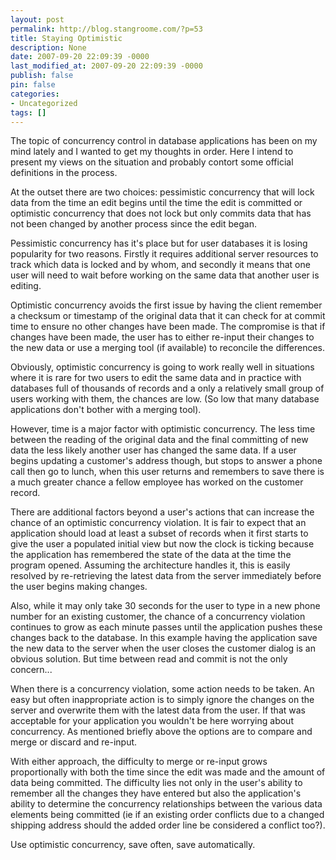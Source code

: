 ```yaml
---
layout: post
permalink: http://blog.stangroome.com/?p=53
title: Staying Optimistic
description: None
date: 2007-09-20 22:09:39 -0000
last_modified_at: 2007-09-20 22:09:39 -0000
publish: false
pin: false
categories:
- Uncategorized
tags: []
---
```

The topic of concurrency control in database applications has been on my mind lately and I wanted to get my thoughts in order. Here I intend to present my views on the situation and probably contort some official definitions in the process.

At the outset there are two choices: pessimistic concurrency that will lock data from the time an edit begins until the time the edit is committed or optimistic concurrency that does not lock but only commits data that has not been changed by another process since the edit began.

Pessimistic concurrency has it's place but for user databases it is losing popularity for two reasons. Firstly it requires additional server resources to track which data is locked and by whom, and secondly it means that one user will need to wait before working on the same data that another user is editing.

Optimistic concurrency avoids the first issue by having the client remember a checksum or timestamp of the original data that it can check for at commit time to ensure no other changes have been made. The compromise is that if changes have been made, the user has to either re-input their changes to the new data or use a merging tool (if available) to reconcile the differences.

Obviously, optimistic concurrency is going to work really well in situations where it is rare for two users to edit the same data and in practice with databases full of thousands of records and a only a relatively small group of users working with them, the chances are low. (So low that many database applications don't bother with a merging tool).

However, time is a major factor with optimistic concurrency. The less time between the reading of the original data and the final committing of new data the less likely another user has changed the same data. If a user begins updating a customer's address though, but stops to answer a phone call then go to lunch, when this user returns and remembers to save there is a much greater chance a fellow employee has worked on the customer record.

There are additional factors beyond a user's actions that can increase the chance of an optimistic concurrency violation. It is fair to expect that an application should load at least a subset of records when it first starts to give the user a populated initial view but now the clock is ticking because the application has remembered the state of the data at the time the program opened. Assuming the architecture handles it, this is easily resolved by re-retrieving the latest data from the server immediately before the user begins making changes.

Also, while it may only take 30 seconds for the user to type in a new phone number for an existing customer, the chance of a concurrency violation continues to grow as each minute passes until the application pushes these changes back to the database. In this example having the application save the new data to the server when the user closes the customer dialog is an obvious solution. But time between read and commit is not the only concern...

When there is a concurrency violation, some action needs to be taken. An easy but often inappropriate action is to simply ignore the changes on the server and overwrite them with the latest data from the user. If that was acceptable for your application you wouldn't be here worrying about concurrency. As mentioned briefly above the options are to compare and merge or discard and re-input.

With either approach, the difficulty to merge or re-input grows proportionally with both the time since the edit was made and the amount of data being committed. The difficulty lies not only in the user's ability to remember all the changes they have entered but also the application's ability to determine the concurrency relationships between the various data elements being committed (ie if an existing order conflicts due to a changed shipping address should the added order line be considered a conflict too?).

Use optimistic concurrency, save often, save automatically.
